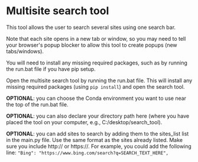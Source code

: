# Multisite search tool

This tool allows the user to search several sites using one search bar.

Note that each site opens in a new tab or window, so you may need to tell your
browser's popup blocker to allow this tool to create popups (new tabs/windows).

You will need to install any missing required packages, such as by running the
run.bat file if you have pip setup.

Open the multisite search tool by running the run.bat file. This will
install any missing required packages (using `pip install`) and open the search tool.


**OPTIONAL**: you can choose the Conda environment you want to use near the
top of the run.bat file. 

**OPTIONAL**: you can also declare your directory path here (where you
have placed the tool on your computer, e.g., C:/desktop/search_tool).

**OPTIONAL**: you can add sites to search by adding them to the sites_list list in
the main.py file. Use the same format as the sites already listed. Make sure
you include http:// or https://. For example, you could add the following line:
`"Bing": "https://www.bing.com/search?q=SEARCH_TEXT_HERE",`
